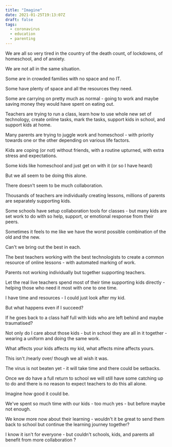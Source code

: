 ```yaml
---
title: "Imagine"
date: 2021-01-25T19:13:07Z
draft: false
tags:
  - coronavirus
  - education
  - parenting
---
```


We are all so very tired in the country of the death count, of lockdowns, of homeschool, and of anxiety.

We are not all in the same situation.

<!--more-->

Some are in crowded families with no space and no IT.

Some have plenty of space and all the resources they need.

Some are carrying on pretty much as normal - going to work and maybe saving money they would have spent on eating out.

Teachers are trying to run a class, learn how to use whole new set of technology, create online tasks, mark the tasks, support kids in school, and support kids at home.

Many parents are trying to juggle work and homeschool - with priority towards one or the other depending on various life factors.

Kids are coping (or not) without friends, with a routine upturned, with extra stress and expectations.

Some kids like homeschool and just get on with it (or so I have heard)

But we all seem to be doing this alone.

There doesn't seem to be much collaboration.

Thousands of teachers are individually creating lessons, millions of parents are separately supporting kids.

Some schools have setup collaboration tools for classes - but many kids are set work to do with so help, support, or emotional response from their peers.

Sometimes it feels to me like we have the worst possible combination of the old and the new.

Can't we bring out the best in each.

The best teachers working with the best technologists to create a common resource of online lessons - with automated marking of work.

Parents not working individually but together supporting teachers.

Let the real live teachers spend most of their time supporting kids directly - helping those who need it most with one to one time.

I have time and resources - I could just look after my kid.

But what happens even if I succeed?

If he goes back to a class half full with kids who are left behind and maybe traumatised?

Not only do I care about those kids - but in school they are all in it together - wearing a uniform and doing the same work.

What affects your kids affects my kid, what affects mine affects yours.

This isn't /nearly over/ though we all wish it was.

The virus is not beaten yet - it will take time and there could be setbacks.

Once we do have a full return to school we will still have some catching up to do and there is no reason to expect teachers to do this all alone.

Imagine how good it could be.

We've spent so much time with our kids - too much yes - but before maybe not enough.

We know more now about their learning - wouldn't it be great to send them back to school but continue the learning journey together?

I know it isn't for everyone - but couldn't schools, kids, and parents all benefit from more collaboration ?

